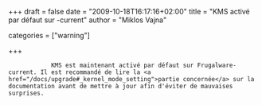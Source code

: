 
+++
draft = false
date = "2009-10-18T16:17:16+02:00"
title = "KMS activé par défaut sur -current"
author = "Miklos Vajna"

categories = ["warning"]

+++

                KMS est maintenant activé par défaut sur Frugalware-current. Il est recommandé de lire la <a href="/docs/upgrade#_kernel_mode_setting">partie concernée</a> sur la documentation avant de mettre à jour afin d'éviter de mauvaises surprises.
            
        
